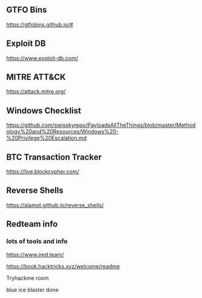 ## GTFO Bins
https://gtfobins.github.io/#


## Exploit DB
https://www.exploit-db.com/


## MITRE ATT&CK
https://attack.mitre.org/


## Windows Checklist
https://github.com/swisskyrepo/PayloadsAllTheThings/blob/master/Methodology%20and%20Resources/Windows%20-%20Privilege%20Escalation.md

 
 ## BTC Transaction Tracker
 https://live.blockcypher.com/

## Reverse Shells
https://alamot.github.io/reverse_shells/

## Redteam info
### lots of tools and info
https://www.ired.team/

https://book.hacktricks.xyz/welcome/readme

Tryhackme room

blue
ice
blaster done